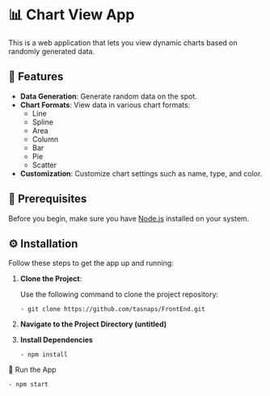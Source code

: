 # 📊 Chart View App

This is a web application that lets you view dynamic charts based on randomly generated data. 

## 🎯 Features

- **Data Generation**: Generate random data on the spot.
- **Chart Formats**: View data in various chart formats:
   - Line
   - Spline
   - Area
   - Column
   - Bar
   - Pie
   - Scatter
- **Customization**: Customize chart settings such as name, type, and color.

## 🔧 Prerequisites 

Before you begin, make sure you have [Node.js](https://nodejs.org/en/download/) installed on your system.

## ⚙️ Installation 

Follow these steps to get the app up and running:

1. **Clone the Project**:

   Use the following command to clone the project repository:

       - git clone https://github.com/tasnaps/FrontEnd.git
   

2. **Navigate to the Project Directory (untitled)**



3. **Install Dependencies**

       - npm install

🚀 Run the App

    - npm start
